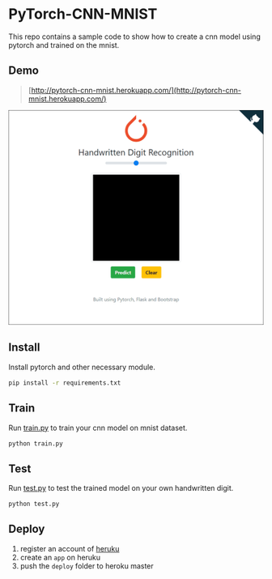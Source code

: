 # PyTorch-CNN-MNIST
This repo contains a sample code to show how to create a cnn model using pytorch and trained on the mnist.
## Demo
> [http://pytorch-cnn-mnist.herokuapp.com/](http://pytorch-cnn-mnist.herokuapp.com/)

![](demo.gif)
## Install
Install pytorch and other necessary module.
```bash
pip install -r requirements.txt
```
## Train
Run [train.py](train.py) to train your cnn model on mnist dataset.
```bash
python train.py
```
## Test
Run [test.py](test.py) to test the trained model on your own handwritten digit.
```bash
python test.py
```
## Deploy
1. register an account of [heruku](https://www.heroku.com/)
2. create an `app` on heruku
3. push the `deploy` folder to heroku master
